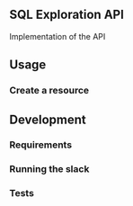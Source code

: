 ## SQL Exploration API 

Implementation of the API
 
## Usage

### Create a resource


## Development

### Requirements

### Running the slack

### Tests

